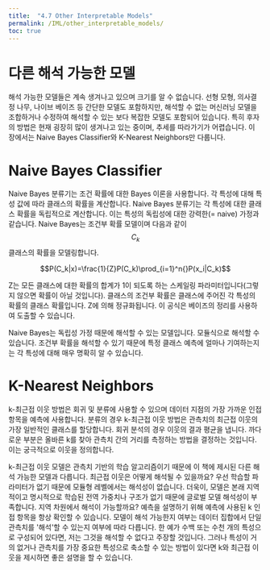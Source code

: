 ```yaml
---
title:  "4.7 Other Interpretable Models"
permalink: /IML/other_interpretable_models/
toc: true
---
```


# 다른 해석 가능한 모델

해석 가능한 모델들은 계속 생겨나고 있으며 크기를 알 수 없습니다.
선형 모형, 의사결정 나무, 나이브 베이즈 등 간단한 모델도 포함하지만, 해석할 수 없는 머신러닝 모델을 조합하거나 수정하여 해석할 수 있는 보다 복잡한 모델도 포함되어 있습니다.
특히 후자의 방법은 현재 굉장히 많이 생겨나고 있는 중이며, 추세를 따라가기가 어렵습니다.
이 장에서는 Naive Bayes Classifier와 K-Nearest Neighbors만 다룹니다.

# Naive Bayes Classifier

Naive Bayes 분류기는 조건 확률에 대한 Bayes 이론을 사용합니다.
각 특성에 대해 특성 값에 따라 클래스의 확률을 계산합니다.
Naive Bayes 분류기는 각 특성에 대한 클래스 확률을 독립적으로 계산합니다. 이는 특성의 독립성에 대한 강력한(= naive) 가정과 같습니다.
Naive Bayes는 조건부 확률 모델이며 다음과 같이 $$C_k$$ 클래스의 확률을 모델링합니다.

$$P(C_k|x)=\frac{1}{Z}P(C_k)\prod_{i=1}^n{}P(x_i|C_k)$$

Z는 모든 클래스에 대한 확률의 합계가 1이 되도록 하는 스케일링 파라미터입니다(그렇지 않으면 확률이 아닐 것입니다).
클래스의 조건부 확률은 클래스에 주어진 각 특성의 확률의 클래스 확률입니다. Z에 의해 정규화됩니다.
이 공식은 베이즈의 정리를 사용하여 도출할 수 있습니다.

Naive Bayes는 독립성 가정 때문에 해석할 수 있는 모델입니다.
모듈식으로 해석할 수 있습니다.
조건부 확률을 해석할 수 있기 때문에 특정 클래스 예측에 얼마나 기여하는지는 각 특성에 대해 매우 명확히 알 수 있습니다.

# K-Nearest Neighbors

k-최근접 이웃 방법은 회귀 및 분류에 사용할 수 있으며 데이터 지점의 가장 가까운 인접 항목을 예측에 사용합니다.
분류의 경우 k-최근접 이웃 방법은 관측치의 최근접 이웃의 가장 일반적인 클래스를 할당합니다.
회귀 분석의 경우 이웃의 결과 평균을 냅니다.
까다로운 부분은 올바른 k를 찾아 관측치 간의 거리를 측정하는 방법을 결정하는 것입니다. 이는 궁극적으로 이웃을 정의합니다.

k-최근접 이웃 모델은 관측치 기반의 학습 알고리즘이기 때문에 이 책에 제시된 다른 해석 가능한 모델과 다릅니다.
최근접 이웃은 어떻게 해석될 수 있을까요?
우선 학습할 파라미터가 없기 때문에 모듈형 레벨에서는 해석성이 없습니다.
더욱이, 모델은 본래 지역적이고 명시적으로 학습된 전역 가중치나 구조가 없기 때문에 글로벌 모델 해석성이 부족합니다.
지역 차원에서 해석이 가능할까요?
예측을 설명하기 위해 예측에 사용된 k 인접 항목을 항상 확인할 수 있습니다.
모델이 해석 가능한지 여부는 데이터 집합에서 단일 관측치를 '해석'할 수 있는지 여부에 따라 다릅니다.
한 예가 수백 또는 수천 개의 특성으로 구성되어 있다면, 저는 그것을 해석할 수 없다고 주장할 것입니다.
그러나 특성이 거의 없거나 관측치를 가장 중요한 특성으로 축소할 수 있는 방법이 있다면 k와 최근접 이웃을 제시하면 좋은 설명을 할 수 있습니다.